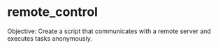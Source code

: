 # remote_control
Objective:  Create a script that communicates with a remote server and executes tasks anonymously.
